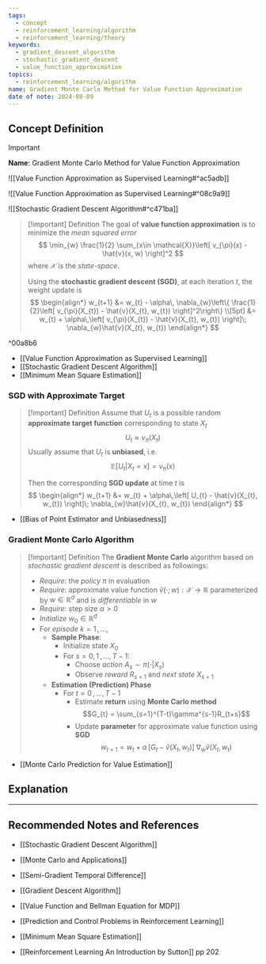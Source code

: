 ```yaml
---
tags:
  - concept
  - reinforcement_learning/algorithm
  - reinforcement_learning/theory
keywords:
  - gradient_descent_algorithm
  - stochastic_gradient_descent
  - value_function_approximation
topics:
  - reinforcement_learning/algorithm
name: Gradient Monte Carlo Method for Value Function Approximation
date of note: 2024-08-09
---
```


## Concept Definition

>[!important]
>**Name**: Gradient Monte Carlo Method for Value Function Approximation

![[Value Function Approximation as Supervised Learning#^ac5adb]]

![[Value Function Approximation as Supervised Learning#^08c9a9]]

![[Stochastic Gradient Descent Algorithm#^c471ba]]


>[!important] Definition
>The goal of **value function approximation** is to minimize the *mean squared error* 
>$$
> \min_{w} \frac{1}{2} \sum_{x\in \mathcal{X}}\left[ v_{\pi}(x) - \hat{v}(x, w) \right]^2 
>$$
>where $\mathcal{X}$ is the *state-space*.
>
>Using the **stochastic gradient descent (SGD)**, at each iteration $t$, the weight update is
>$$
>\begin{align*}
> w_{t+1} &= w_{t} - \alpha\, \nabla_{w}\left\{ \frac{1}{2}\left[ v_{\pi}(X_{t}) - \hat{v}(X_{t}, w_{t}) \right]^2\right\} \\[5pt]
> &= w_{t} + \alpha\,\left[ v_{\pi}(X_{t}) - \hat{v}(X_{t}, w_{t}) \right]\;  \nabla_{w}\hat{v}(X_{t}, w_{t}) 
>\end{align*}
>$$

^00a8b6

- [[Value Function Approximation as Supervised Learning]]
- [[Stochastic Gradient Descent Algorithm]]
- [[Minimum Mean Square Estimation]]

### SGD with Approximate Target

>[!important] Definition
>Assume that $U_{t}$ is a possible random **approximate target function** corresponding to state $X_{t}$
>$$
>U_{t} \approx v_{\pi}(X_{t})
>$$
>Usually assume that $U_{t}$ is **unbiased**, i.e. $$\mathbb{E}\left[ U_{t} | X_{t} =x \right] = v_{\pi}(x)$$
>
>Then the corresponding **SGD update** at time $t$ is 
>$$
>\begin{align*}
> w_{t+1} &= w_{t} + \alpha\,\left[ U_{t} - \hat{v}(X_{t}, w_{t}) \right]\;  \nabla_{w}\hat{v}(X_{t}, w_{t}) 
>\end{align*}
>$$

- [[Bias of Point Estimator and Unbiasedness]]


### Gradient Monte Carlo Algorithm

>[!important] Definition
>The **Gradient Monte Carlo** algorithm based on *stochastic gradient descent* is described as followings:
>- *Require*: the *policy* $\pi$ in evaluation
>- *Require*: approximate value function $\hat{v}(\cdot; w): \mathcal{X} \to \mathbb{R}$ parameterized by $w\in \mathbb{R}^d$ and is *differentiable* in $w$
>- *Require*: step size $\alpha >0$
>- *Initialize* $w_{0}\in \mathbb{R}^d$
>- For *episode* $k=1 \,{,}\ldots{,}\,$
>	- **Sample Phase**:
>		- Initialize state $X_{0}$
>		- For $s=0,\,1 \,{,}\ldots{,}\,T-1$:
>			- Choose *action* $A_{s} \sim \pi(\cdot|X_{s})$
>			- Observe *reward* $R_{s+1}$ and *next state* $X_{s+1}$
>	- **Estimation (Prediction) Phase**
>		- For $t=0\,{,}\ldots{,}\,T-1$
>			- Estimate **return** using **Monte Carlo method** $$G_{t} = \sum_{s=1}^{T-t}\gamma^{s-1}R_{t+s}$$
>			- Update **parameter** for approximate value function using **SGD** $$ w_{t+1} = w_{t} + \alpha\,\left[ G_{t} - \hat{v}(X_{t}, w_{t}) \right]\;  \nabla_{w}\hat{v}(X_{t}, w_{t})$$

- [[Monte Carlo Prediction for Value Estimation]]


## Explanation





-----------
##  Recommended Notes and References


- [[Stochastic Gradient Descent Algorithm]]
- [[Monte Carlo and Applications]]

- [[Semi-Gradient Temporal Difference]]
- [[Gradient Descent Algorithm]]


- [[Value Function and Bellman Equation for MDP]]
- [[Prediction and Control Problems in Reinforcement Learning]]

- [[Minimum Mean Square Estimation]]



- [[Reinforcement Learning An Introduction by Sutton]] pp 202